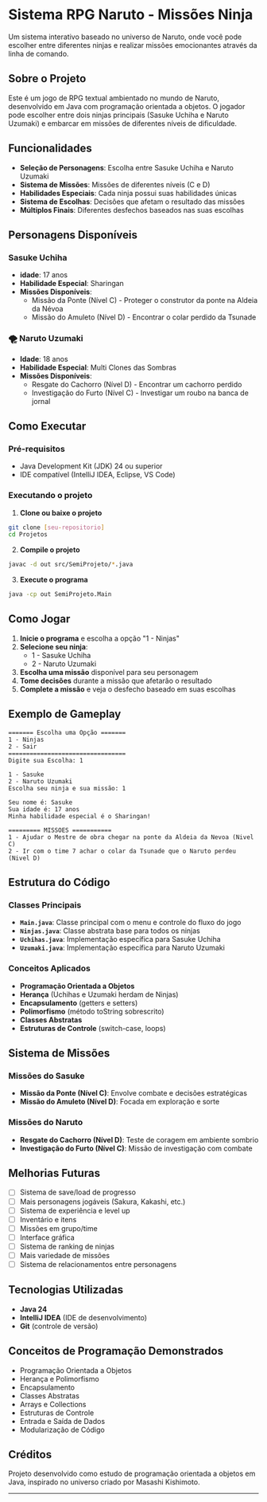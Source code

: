 #  Sistema RPG Naruto - Missões Ninja

Um sistema interativo baseado no universo de Naruto, onde você pode escolher entre diferentes ninjas e realizar missões emocionantes através da linha de comando.

##  Sobre o Projeto

Este é um jogo de RPG textual ambientado no mundo de Naruto, desenvolvido em Java com programação orientada a objetos. O jogador pode escolher entre dois ninjas principais (Sasuke Uchiha e Naruto Uzumaki) e embarcar em missões de diferentes níveis de dificuldade.

##  Funcionalidades

-  **Seleção de Personagens**: Escolha entre Sasuke Uchiha e Naruto Uzumaki
-  **Sistema de Missões**: Missões de diferentes níveis (C e D)
-  **Habilidades Especiais**: Cada ninja possui suas habilidades únicas
-  **Sistema de Escolhas**: Decisões que afetam o resultado das missões
-  **Múltiplos Finais**: Diferentes desfechos baseados nas suas escolhas

##  Personagens Disponíveis

###  Sasuke Uchiha
- **idade**: 17 anos
- **Habilidade Especial**: Sharingan
- **Missões Disponíveis**:
  - Missão da Ponte (Nível C) - Proteger o construtor da ponte na Aldeia da Névoa
  - Missão do Amuleto (Nível D) - Encontrar o colar perdido da Tsunade

### 🌪️ Naruto Uzumaki
- **Idade**: 18 anos
- **Habilidade Especial**: Multi Clones das Sombras
- **Missões Disponíveis**:
  - Resgate do Cachorro (Nível D) - Encontrar um cachorro perdido
  - Investigação do Furto (Nível C) - Investigar um roubo na banca de jornal

##  Como Executar

### Pré-requisitos
- Java Development Kit (JDK) 24 ou superior
- IDE compatível (IntelliJ IDEA, Eclipse, VS Code)

### Executando o projeto

1. **Clone ou baixe o projeto**
```bash
git clone [seu-repositorio]
cd Projetos
```

2. **Compile o projeto**
```bash
javac -d out src/SemiProjeto/*.java
```

3. **Execute o programa**
```bash
java -cp out SemiProjeto.Main
```

##  Como Jogar

1. **Inicie o programa** e escolha a opção "1 - Ninjas"
2. **Selecione seu ninja**:
   - 1 - Sasuke Uchiha
   - 2 - Naruto Uzumaki
3. **Escolha uma missão** disponível para seu personagem
4. **Tome decisões** durante a missão que afetarão o resultado
5. **Complete a missão** e veja o desfecho baseado em suas escolhas

##  Exemplo de Gameplay

```
======= Escolha uma Opção =======
1 - Ninjas 
2 - Sair 
=================================
Digite sua Escolha: 1

1 - Sasuke
2 - Naruto Uzumaki
Escolha seu ninja e sua missão: 1

Seu nome é: Sasuke
Sua idade é: 17 anos
Minha habilidade especial é o Sharingan!

========= MISSOES ===========
1 - Ajudar o Mestre de obra chegar na ponte da Aldeia da Nevoa (Nivel C)
2 - Ir com o time 7 achar o colar da Tsunade que o Naruto perdeu (Nivel D)
```

##  Estrutura do Código

### Classes Principais

- **`Main.java`**: Classe principal com o menu e controle do fluxo do jogo
- **`Ninjas.java`**: Classe abstrata base para todos os ninjas
- **`Uchihas.java`**: Implementação específica para Sasuke Uchiha
- **`Uzumaki.java`**: Implementação específica para Naruto Uzumaki

### Conceitos Aplicados

-  **Programação Orientada a Objetos**
-  **Herança** (Uchihas e Uzumaki herdam de Ninjas)
-  **Encapsulamento** (getters e setters)
-  **Polimorfismo** (método toString sobrescrito)
-  **Classes Abstratas**
-  **Estruturas de Controle** (switch-case, loops)

##  Sistema de Missões

### Missões do Sasuke
- **Missão da Ponte (Nível C)**: Envolve combate e decisões estratégicas
- **Missão do Amuleto (Nível D)**: Focada em exploração e sorte

### Missões do Naruto
- **Resgate do Cachorro (Nível D)**: Teste de coragem em ambiente sombrio
- **Investigação do Furto (Nível C)**: Missão de investigação com combate

##  Melhorias Futuras

- [ ] Sistema de save/load de progresso
- [ ] Mais personagens jogáveis (Sakura, Kakashi, etc.)
- [ ] Sistema de experiência e level up
- [ ] Inventário e itens
- [ ] Missões em grupo/time
- [ ] Interface gráfica
- [ ] Sistema de ranking de ninjas
- [ ] Mais variedade de missões
- [ ] Sistema de relacionamentos entre personagens

##  Tecnologias Utilizadas

- **Java 24**
- **IntelliJ IDEA** (IDE de desenvolvimento)
- **Git** (controle de versão)

##  Conceitos de Programação Demonstrados

- Programação Orientada a Objetos
- Herança e Polimorfismo
- Encapsulamento
- Classes Abstratas
- Arrays e Collections
- Estruturas de Controle
- Entrada e Saída de Dados
- Modularização de Código

##  Créditos

Projeto desenvolvido como estudo de programação orientada a objetos em Java, inspirado no universo criado por Masashi Kishimoto.

---


